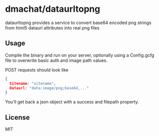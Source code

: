 # dmachat/dataurltopng

dataurltopng provides a service to convert base64 encoded png strings from html5 dataurl attributes into real png files

## Usage

Compile the binary and run on your server, optionally using a Config.gcfg file to overwrite basic auth and image path values.

POST requests should look like

```json
{
  Sitename: "sitename",
  Dataurl: "data:image/png;base64,..."
}
```

You'll get back a json object with a success and filepath property.

## License

MIT

